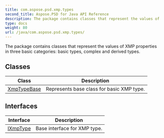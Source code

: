 ```yaml
---
title: com.aspose.psd.xmp.types
second_title: Aspose.PSD for Java API Reference
description: The package contains classes that represent the values of XMP properties in three basic categories basic types complex and derived types.
type: docs
weight: 80
url: /java/com.aspose.psd.xmp.types/
---
```



The package contains classes that represent the values of XMP properties in three basic categories: basic types, complex and derived types.


## Classes

| Class | Description |
| --- | --- |
| [XmpTypeBase](../com.aspose.psd.xmp.types/xmptypebase) | Represents base class for basic XMP type. |

## Interfaces

| Interface | Description |
| --- | --- |
| [IXmpType](../com.aspose.psd.xmp.types/ixmptype) | Base interface for XMP type. |
